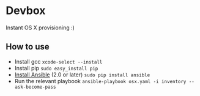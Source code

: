 # Devbox
Instant OS X provisioning :)

## How to use
- Install gcc `xcode-select --install`
- Install pip `sudo easy_install pip`
- [Install Ansible](https://docs.ansible.com/ansible/intro_installation.html#latest-releases-via-pip) (2.0 or later) `sudo pip install ansible`
- Run the relevant playbook `ansible-playbook osx.yaml -i inventory --ask-become-pass`
